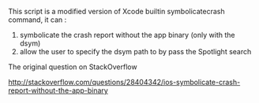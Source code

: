 This script is a modified version of Xcode builtin symbolicatecrash command,  it can :

1. symbolicate the crash report without the app binary (only with the dsym)
2. allow the user to specify the dsym path to by pass the Spotlight search

The original question on StackOverflow

http://stackoverflow.com/questions/28404342/ios-symbolicate-crash-report-without-the-app-binary
